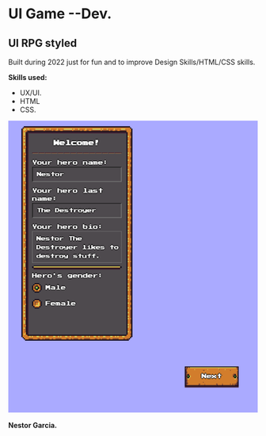 # UI Game --Dev.

<h2>UI RPG styled </h2>

<p>Built during 2022 just for fun and to improve Design Skills/HTML/CSS skills.</p>

<b>Skills used:</b>
  <p></p>
  <ul>
  <li>UX/UI.</li>
  <li>HTML</li>
  <li>CSS.</li>
</ul>

![](assets/foto.PNG)


<p> <b>Nestor Garcia.</b></p>
